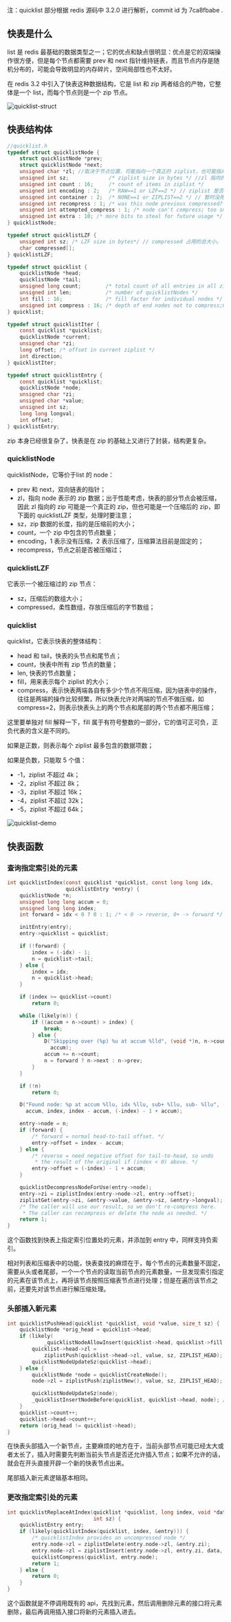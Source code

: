 注：quicklist 部分根据 redis 源码中 3.2.0 进行解析，commit id 为 7ca8fbabe .



## 快表是什么

list 是 redis 最基础的数据类型之一；它的优点和缺点很明显：优点是它的双端操作很方便，但是每个节点都需要 prev 和 next 指针维持链表，而且节点内存是随机分布的，可能会导致明显的内存碎片，空间局部性也不太好。

在 redis 3.2 中引入了快表这种数据结构，它是 list 和 zip 两者结合的产物，它整体是一个 list，而每个节点则是一个 zip 节点。

![quicklist-struct](/Users/guozhaoxin/code/redis-src-code/objects/picture/quicklist-struct.jpg)

## 快表结构体

```c
//quicklist.h
typedef struct quicklistNode {
    struct quicklistNode *prev;
    struct quicklistNode *next;
    unsigned char *zl; //取决于节点位置，可能指向一个真正的 ziplist，也可能指向一个压缩后的 ziplist
    unsigned int sz;             /* ziplist size in bytes */ //zl 指向的 ziplist 大小，如果 ziplist 被压缩，也是压缩前的大小。
    unsigned int count : 16;     /* count of items in ziplist */
    unsigned int encoding : 2;   /* RAW==1 or LZF==2 */ // ziplist 是否被压缩以及压缩算法，固定为 1 没有压缩，2 使用 LZF 压缩。
    unsigned int container : 2;  /* NONE==1 or ZIPLIST==2 */ // 暂时没用，值固定为 2.
    unsigned int recompress : 1; /* was this node previous compressed? */ 
    unsigned int attempted_compress : 1; /* node can't compress; too small */
    unsigned int extra : 10; /* more bits to steal for future usage */
} quicklistNode;

typedef struct quicklistLZF {
    unsigned int sz; /* LZF size in bytes*/ // compressed 占用的总大小。
    char compressed[];
} quicklistLZF;

typedef struct quicklist {
    quicklistNode *head;
    quicklistNode *tail;
    unsigned long count;        /* total count of all entries in all ziplists */
    unsigned int len;           /* number of quicklistNodes */
    int fill : 16;              /* fill factor for individual nodes */ // ziplist 的大小，正负表示的意义不同。
    unsigned int compress : 16; /* depth of end nodes not to compress;0=off */ // 表示两端各自有几个节点不用压缩。
} quicklist;

typedef struct quicklistIter {
    const quicklist *quicklist;
    quicklistNode *current;
    unsigned char *zi; 
    long offset; /* offset in current ziplist */
    int direction;
} quicklistIter;

typedef struct quicklistEntry {
    const quicklist *quicklist;
    quicklistNode *node;
    unsigned char *zi;
    unsigned char *value;
    unsigned int sz;
    long long longval;
    int offset;
} quicklistEntry;
```

zip 本身已经很复杂了，快表是在 zip 的基础上又进行了封装，结构更复杂。

### quicklistNode

quicklistNode，它等价于list 的 node：

- prev 和 next，双向链表的指针；
- zl，指向 node 表示的 zip 数据；出于性能考虑，快表的部分节点会被压缩，因此 zl 指向的 zip 可能是一个真正的 zip，但也可能是一个压缩后的 zip，即下面的 quicklistLZF 类型，处理时要注意；
- sz，zip 数据的长度，指的是压缩前的大小；
- count，一个 zip 中包含的节点数量；
- encoding，1 表示没有压缩，2 表示压缩了，压缩算法目前是固定的；
- recompress，节点之前是否被压缩过；



### quicklistLZF

它表示一个被压缩过的 zip 节点：

- sz，压缩后的数组大小；
- compressed，柔性数组，存放压缩后的字节数组；

### quicklist

quicklist，它表示快表的整体结构：

- head 和 tail，快表的头节点和尾节点；
- count，快表中所有 zip 节点的数量；
- len, 快表的节点数量；
- fill，用来表示每个 ziplist 的大小；
- compress，表示快表两端各自有多少个节点不用压缩，因为链表中的操作，往往是两端的操作比较频繁，所以快表允许对两端的节点不做压缩，如 compress=2，则表示快表头上的两个节点和尾部的两个节点都不用压缩；

这里要单独对 fill 解释一下，fill 属于有符号整数的一部分，它的值可正可负，正负代表的含义是不同的。

如果是正数，则表示每个 ziplist 最多包含的数据项数；

如果是负数，只能取 5 个值：

- -1，ziplist 不超过 4k；
- -2，ziplist 不超过 8k；
- -3，ziplist 不超过 16k；
- -4，ziplist 不超过 32k；
- -5，ziplist 不超过 64k；



![quicklist-demo](./picture/quicklist-demo.jpg)



## 快表函数

### 查询指定索引处的元素

```c
int quicklistIndex(const quicklist *quicklist, const long long idx,
                   quicklistEntry *entry) {
    quicklistNode *n;
    unsigned long long accum = 0;
    unsigned long long index;
    int forward = idx < 0 ? 0 : 1; /* < 0 -> reverse, 0+ -> forward */

    initEntry(entry);
    entry->quicklist = quicklist;

    if (!forward) {
        index = (-idx) - 1;
        n = quicklist->tail;
    } else {
        index = idx;
        n = quicklist->head;
    }

    if (index >= quicklist->count)
        return 0;

    while (likely(n)) {
        if ((accum + n->count) > index) {
            break;
        } else {
            D("Skipping over (%p) %u at accum %lld", (void *)n, n->count,
              accum);
            accum += n->count;
            n = forward ? n->next : n->prev;
        }
    }

    if (!n)
        return 0;

    D("Found node: %p at accum %llu, idx %llu, sub+ %llu, sub- %llu", (void *)n,
      accum, index, index - accum, (-index) - 1 + accum);

    entry->node = n;
    if (forward) {
        /* forward = normal head-to-tail offset. */
        entry->offset = index - accum;
    } else {
        /* reverse = need negative offset for tail-to-head, so undo
         * the result of the original if (index < 0) above. */
        entry->offset = (-index) - 1 + accum;
    }

    quicklistDecompressNodeForUse(entry->node);
    entry->zi = ziplistIndex(entry->node->zl, entry->offset);
    ziplistGet(entry->zi, &entry->value, &entry->sz, &entry->longval);
    /* The caller will use our result, so we don't re-compress here.
     * The caller can recompress or delete the node as needed. */
    return 1;
}
```



这个函数找到快表上指定索引位置处的元素，并添加到 entry 中，同样支持负索引。

相对列表和压缩表中的功能，快表查找的麻烦在于，每个节点的元素数量不固定，需要从头或者尾部，一个一个节点的读取当前节点的元素数量，一旦发现索引指定的元素在该节点上，再将该节点按照压缩表节点进行处理；但是在遍历该节点之前，还要先对该节点进行解压缩处理。



### 头部插入新元素

```c
int quicklistPushHead(quicklist *quicklist, void *value, size_t sz) {
    quicklistNode *orig_head = quicklist->head;
    if (likely(
            _quicklistNodeAllowInsert(quicklist->head, quicklist->fill, sz))) { // 允许节点插入
        quicklist->head->zl =
            ziplistPush(quicklist->head->zl, value, sz, ZIPLIST_HEAD);
        quicklistNodeUpdateSz(quicklist->head);
    } else {
        quicklistNode *node = quicklistCreateNode();
        node->zl = ziplistPush(ziplistNew(), value, sz, ZIPLIST_HEAD);

        quicklistNodeUpdateSz(node);
        _quicklistInsertNodeBefore(quicklist, quicklist->head, node); // 会在当前 head 节点的前面新建一个节点存储新的 entry，同时更新快表的 head。
    }
    quicklist->count++;
    quicklist->head->count++;
    return (orig_head != quicklist->head);
}
```

在快表头部插入一个新节点，主要麻烦的地方在于，当前头部节点可能已经太大或者太长了，插入时需要先判断当前头节点是否还允许插入节点；如果不允许的话，就会在开头直接开辟一个新的快表节点出来。

尾部插入新元素逻辑基本相同。



### 更改指定索引处的元素

```c
int quicklistReplaceAtIndex(quicklist *quicklist, long index, void *data,
                            int sz) {
    quicklistEntry entry;
    if (likely(quicklistIndex(quicklist, index, &entry))) {
        /* quicklistIndex provides an uncompressed node */
        entry.node->zl = ziplistDelete(entry.node->zl, &entry.zi);
        entry.node->zl = ziplistInsert(entry.node->zl, entry.zi, data, sz);
        quicklistCompress(quicklist, entry.node);
        return 1;
    } else {
        return 0;
    }
}
```

这个函数就是不停调用既有的 api，先找到元素，然后调用删除元素的接口将元素删除，最后再调用插入接口将新的元素插入进去。
